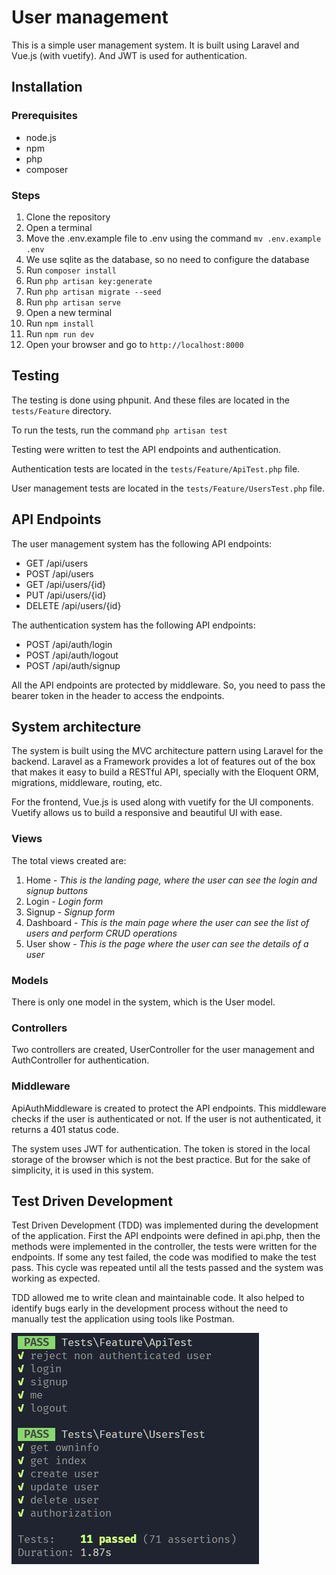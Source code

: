 # User management

This is a simple user management system. It is built using Laravel and Vue.js (with vuetify). And JWT is used for authentication.

## Installation

### Prerequisites

-   node.js
-   npm
-   php
-   composer

### Steps

1. Clone the repository
1. Open a terminal
1. Move the .env.example file to .env using the command `mv .env.example .env`
1. We use sqlite as the database, so no need to configure the database
1. Run `composer install`
1. Run `php artisan key:generate`
1. Run `php artisan migrate --seed`
1. Run `php artisan serve`
1. Open a new terminal
1. Run `npm install`
1. Run `npm run dev`
1. Open your browser and go to `http://localhost:8000`

## Testing

The testing is done using phpunit. And these files are located in the `tests/Feature` directory.

To run the tests, run the command `php artisan test`

Testing were written to test the API endpoints and authentication.

Authentication tests are located in the `tests/Feature/ApiTest.php` file.

User management tests are located in the `tests/Feature/UsersTest.php` file.

## API Endpoints

The user management system has the following API endpoints:

-   GET /api/users
-   POST /api/users
-   GET /api/users/{id}
-   PUT /api/users/{id}
-   DELETE /api/users/{id}

The authentication system has the following API endpoints:

-   POST /api/auth/login
-   POST /api/auth/logout
-   POST /api/auth/signup

All the API endpoints are protected by middleware. So, you need to pass the bearer token in the header to access the endpoints.

## System architecture

The system is built using the MVC architecture pattern using Laravel for the backend. Laravel as a Framework provides a lot of features out of the box that makes it easy to build a RESTful API, specially with the Eloquent ORM, migrations, middleware, routing, etc.

For the frontend, Vue.js is used along with vuetify for the UI components. Vuetify allows us to build a responsive and beautiful UI with ease.

### Views

The total views created are:

1. Home - _This is the landing page, where the user can see the login and signup buttons_
1. Login - _Login form_
1. Signup - _Signup form_
1. Dashboard - _This is the main page where the user can see the list of users and perform CRUD operations_
1. User show - _This is the page where the user can see the details of a user_

### Models

There is only one model in the system, which is the User model.

### Controllers

Two controllers are created, UserController for the user management and AuthController for authentication.

### Middleware

ApiAuthMiddleware is created to protect the API endpoints. This middleware checks if the user is authenticated or not. If the user is not authenticated, it returns a 401 status code.

The system uses JWT for authentication. The token is stored in the local storage of the browser which is not the best practice. But for the sake of simplicity, it is used in this system.

## Test Driven Development

Test Driven Development (TDD) was implemented during the development of the application. First the API endpoints were defined in api.php, then the methods were implemented in the controller, the tests were written for the endpoints. If some any test failed, the code was modified to make the test pass. This cycle was repeated until all the tests passed and the system was working as expected.

TDD allowed me to write clean and maintainable code. It also helped to identify bugs early in the development process without the need to manually test the application using tools like Postman.

![alt text](image.png)
